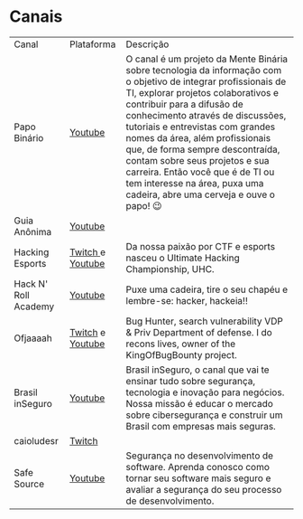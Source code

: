 # Canais

<table>
    <tbody>
        <tr>
            <td>Canal</td>
            <td>Plataforma</td>
            <td>Descrição</td>
        </tr>
        <tr>
            <td>Papo Binário</td>
            <td>
                <a href="https://www.youtube.com/channel/UCuQ8zW9VmVyml7KytSqJDzg">Youtube</a>
            </td>
            <td>O canal é um projeto da Mente Binária sobre tecnologia da informação com o objetivo de integrar profissionais de TI, explorar projetos colaborativos e contribuir para a difusão de conhecimento através de discussões, tutoriais e entrevistas com grandes nomes da área, além profissionais que, de forma sempre descontraída, contam sobre seus projetos e sua carreira. Então você que é de TI ou tem interesse na área, puxa uma cadeira, abre uma cerveja e ouve o papo! 😉</td>
        </tr>
         <tr>
            <td>Guia Anônima</td>
            <td>
                <a href="https://www.youtube.com/channel/UCkfyKm2S5eSurJDt3TATq-A">Youtube</a>
            </td>
            <td></td>
        </tr>
        <tr>
            <td>Hacking Esports</td>
            <td>
               <a href="https://www.twitch.tv/hackingesports"> Twitch </a> e <a href="https://www.youtube.com/channel/UCSjDBJ9bjqZ40yBxv-jukNg">Youtube</a>
            </td>
            <td>Da nossa paixão por CTF e esports nasceu o Ultimate Hacking Championship, UHC.</td>
        </tr>
         <tr>
            <td>
                 Hack N' Roll Academy<a>
            </td>
            <td>
                <a href="https://www.youtube.com/channel/UCcYYP7JizTd24W9Mr7FIhxw">Youtube</a>
            </td>
            <td>Puxe uma cadeira, tire o seu chapéu e lembre-se: hacker, hackeia!!</td>
        </tr>
        <tr>
            <td>Ofjaaaah</td>
            <td>
                <a href="https://www.twitch.tv/ofjaaaah"> Twitch</a> e <a href="https://www.youtube.com/c/OFJAAAH">Youtube</a>
            </td>
            <td>Bug Hunter, search vulnerability VDP & Priv Department of defense. I do recons lives, owner of the KingOfBugBounty project.</td>
        </tr>
        <tr>
            <td>Brasil inSeguro</td>
            <td>
                <a href="https://www.youtube.com/c/BrasilinSeguro"> Youtube</a>
            </td>
            <td>
                Brasil inSeguro, o canal que vai te ensinar tudo sobre segurança, tecnologia e inovação para negócios. Nossa missão é educar o mercado sobre cibersegurança e construir um Brasil com empresas mais seguras. 
            </td>
        </tr>
        <tr>
            <td>caioludesr</td>
            <td>
                <a href="https://www.twitch.tv/caioluders">Twitch</a>
            </td>
            <td></td>
        </tr>
         <tr>
            <td>Safe Source</td>
            <td>
                <a href="https://www.youtube.com/channel/UCWFmlmegFcu6lvAmeBtV3cg"> Youtube</a>
            </td>
            <td>
                 Segurança no desenvolvimento de software. Aprenda conosco como tornar seu software mais seguro e avaliar a segurança do seu processo de desenvolvimento. 
            </td>
        </tr>
    </tbody>

</table>
